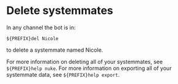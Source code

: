 # Delete systemmates

In any channel the bot is in:

```
${PREFIX}del Nicole
```

to delete a systemmate named Nicole.

For more information on deleting all of your systemmates, see `${PREFIX}help nuke`. For more information on exporting all of your systemmate data, see `${PREFIX}help export`.
